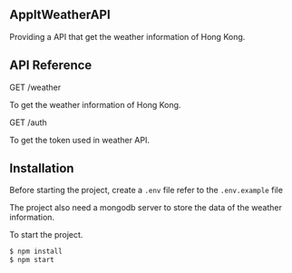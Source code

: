## AppItWeatherAPI

Providing a API that get the weather information of Hong Kong.

## API Reference

GET /weather

To get the weather information of Hong Kong.

GET /auth

To get the token used in weather API.

## Installation

Before starting the project, create a `.env` file refer to the `.env.example` file

The project also need a mongodb server to store the data of the weather information.

To start the project.

```bash
$ npm install
$ npm start
```

